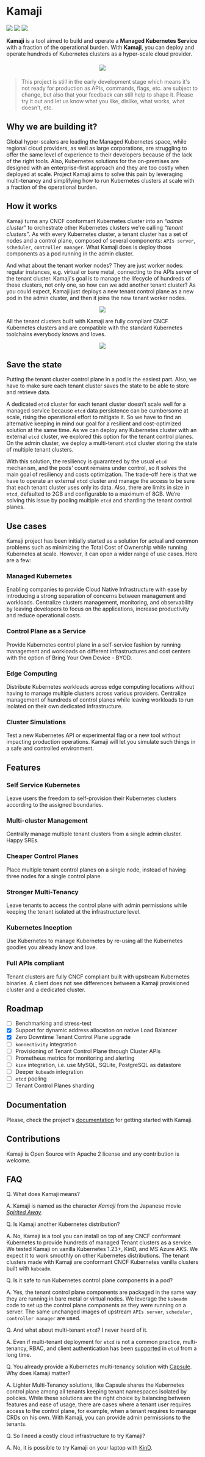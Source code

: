 # Kamaji

<p align="left">
  <img src="https://img.shields.io/github/license/clastix/kamaji"/>
  <img src="https://img.shields.io/github/go-mod/go-version/clastix/kamaji"/>
  <a href="https://github.com/clastix/kamaji/releases">
    <img src="https://img.shields.io/github/v/release/clastix/kamaji"/>
  </a>
</p>

**Kamaji** is a tool aimed to build and operate a **Managed Kubernetes Service** with a fraction of the operational burden. With **Kamaji**, you can deploy and operate hundreds of Kubernetes clusters as a hyper-scale cloud provider.

<p align="center" style="padding: 6px 6px">
  <img src="assets/kamaji-logo.png" />
</p>

> This project is still in the early development stage which means it's not ready for production as APIs, commands, flags, etc. are subject to change, but also that your feedback can still help to shape it. Please try it out and let us know what you like, dislike, what works, what doesn't, etc.

## Why we are building it?
Global hyper-scalers are leading the Managed Kubernetes space, while regional cloud providers, as well as large corporations, are struggling to offer the same level of experience to their developers because of the lack of the right tools. Also, Kubernetes solutions for the on-premises are designed with an enterprise-first approach and they are too costly when deployed at scale. Project Kamaji aims to solve this pain by leveraging multi-tenancy and simplifying how to run Kubernetes clusters at scale with a fraction of the operational burden.

## How it works
Kamaji turns any CNCF conformant Kubernetes cluster into an _“admin cluster”_ to orchestrate other Kubernetes clusters we're calling _“tenant clusters”_. As with every Kubernetes cluster, a tenant cluster has a set of nodes and a control plane, composed of several components: `APIs server`, `scheduler`, `controller manager`. What Kamaji does is deploy those components as a pod running in the admin cluster.


And what about the tenant worker nodes? They are just worker nodes: regular instances, e.g. virtual or bare metal, connecting to the APIs server of the tenant cluster. Kamaji's goal is to manage the lifecycle of hundreds of these clusters, not only one, so how can we add another tenant cluster? As you could expect, Kamaji just deploys a new tenant control plane as a new pod in the admin cluster, and then it joins the new tenant worker nodes.

<p align="center">
  <img src="assets/kamaji-light.png" />
</p>

All the tenant clusters built with Kamaji are fully compliant CNCF Kubernetes clusters and are compatible with the standard Kubernetes toolchains everybody knows and loves.

<p align="center">
  <img src="assets/screenshot.png" />
</p>

## Save the state
Putting the tenant cluster control plane in a pod is the easiest part. Also, we have to make sure each tenant cluster saves the state to be able to store and retrieve data.

A dedicated `etcd` cluster for each tenant cluster doesn’t scale well for a managed service because `etcd` data persistence can be cumbersome at scale, rising the operational effort to mitigate it. So we have to find an alternative keeping in mind our goal for a resilient and cost-optimized solution at the same time. As we can deploy any Kubernetes cluster with an external `etcd` cluster, we explored this option for the tenant control planes. On the admin cluster, we deploy a multi-tenant `etcd` cluster storing the state of multiple tenant clusters.

With this solution, the resiliency is guaranteed by the usual `etcd` mechanism, and the pods' count remains under control, so it solves the main goal of resiliency and costs optimization. The trade-off here is that we have to operate an external `etcd` cluster and manage the access to be sure that each tenant cluster uses only its data. Also, there are limits in size in `etcd`, defaulted to 2GB and configurable to a maximum of 8GB. We’re solving this issue by pooling multiple `etcd` and sharding the tenant control planes.

## Use cases
Kamaji project has been initially started as a solution for actual and common problems such as minimizing the Total Cost of Ownership while running Kubernetes at scale. However, it can open a wider range of use cases. Here are a few:

### Managed Kubernetes
Enabling companies to provide Cloud Native Infrastructure with ease by introducing a strong separation of concerns between management and workloads. Centralize clusters management, monitoring, and observability by leaving developers to focus on the applications, increase productivity and reduce operational costs. 

### Control Plane as a Service
Provide Kubernetes control plane in a self-service fashion by running management and workloads on different infrastructures and cost centers with the option of Bring Your Own Device - BYOD.

### Edge Computing
Distribute Kubernetes workloads across edge computing locations without having to manage multiple clusters across various providers. Centralize management of hundreds of control planes while leaving workloads to run isolated on their own dedicated infrastructure.

### Cluster Simulations
Test a new Kubernetes API or experimental flag or a new tool without impacting production operations. Kamaji will let you simulate such things in a safe and controlled environment.

## Features

### Self Service Kubernetes
Leave users the freedom to self-provision their Kubernetes clusters according to the assigned boundaries.

### Multi-cluster Management
Centrally manage multiple tenant clusters from a single admin cluster. Happy SREs. 

### Cheaper Control Planes
Place multiple tenant control planes on a single node, instead of having three nodes for a single control plane.

### Stronger Multi-Tenancy
Leave tenants to access the control plane with admin permissions while keeping the tenant isolated at the infrastructure level.

### Kubernetes Inception
Use Kubernetes to manage Kubernetes by re-using all the Kubernetes goodies you already know and love.

### Full APIs compliant
Tenant clusters are fully CNCF compliant built with upstream Kubernetes binaries. A client does not see differences between a Kamaji provisioned cluster and a dedicated cluster.

## Roadmap

- [ ] Benchmarking and stress-test
- [x] Support for dynamic address allocation on native Load Balancer
- [x] Zero Downtime Tenant Control Plane upgrade
- [ ] `konnectivity` integration
- [ ] Provisioning of Tenant Control Plane through Cluster APIs
- [ ] Prometheus metrics for monitoring and alerting
- [ ] `kine` integration, i.e. use MySQL, SQLite, PostgreSQL as datastore
- [ ] Deeper `kubeadm` integration
- [ ] `etcd` pooling
- [ ] Tenant Control Planes sharding

## Documentation
Please, check the project's [documentation](./docs/) for getting started with Kamaji.

## Contributions
Kamaji is Open Source with Apache 2 license and any contribution is welcome.

## FAQ
Q. What does Kamaji means?

A. Kamaji is named as the character _Kamaji_ from the Japanese movie [_Spirited Away_](https://en.wikipedia.org/wiki/Spirited_Away).

Q. Is Kamaji another Kubernetes distribution?

A. No, Kamaji is a tool you can install on top of any CNCF conformant Kubernetes to provide hundreds of managed Tenant clusters as a service. We tested Kamaji on vanilla Kubernetes 1.23+, KinD, and MS Azure AKS. We expect it to work smoothly on other Kubernetes distributions. The tenant clusters made with Kamaji are conformant CNCF Kubernetes vanilla clusters built with `kubeadm`.

Q. Is it safe to run Kubernetes control plane components in a pod?

A. Yes, the tenant control plane components are packaged in the same way they are running in bare metal or virtual nodes. We leverage the `kubeadm` code to set up the control plane components as they were running on a server. The same unchanged images of upstream `APIs server`, `scheduler`, `controller manager` are used.

Q. And what about multi-tenant `etcd`? I never heard of it.

A. Even if multi-tenant deployment for `etcd` is not a common practice, multi-tenancy, RBAC, and client authentication has been [supported](https://etcd.io/docs/v3.5/op-guide/authentication/) in `etcd` from a long time. 

Q. You already provide a Kubernetes multi-tenancy solution with [Capsule](capsule.clastix.io). Why does Kamaji matter?

A. Lighter Multi-Tenancy solutions, like Capsule shares the Kubernetes control plane among all tenants keeping tenant namespaces isolated by policies. While these solutions are the right choice by balancing between features and ease of usage, there are cases where a tenant user requires access to the control plane, for example, when a tenant requires to manage CRDs on his own. With Kamaji, you can provide admin permissions to the tenants.

Q. So I need a costly cloud infrastructure to try Kamaji?

A. No, it is possible to try Kamaji on your laptop with [KinD](./deploy/kind/README.md).
